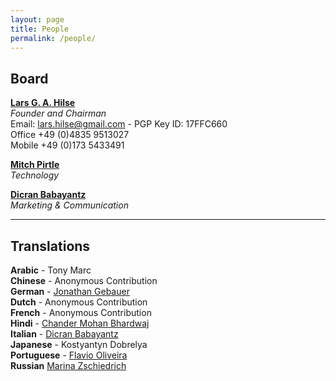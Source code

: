 ```yaml
---
layout: page
title: People
permalink: /people/
---
```

Board
-----

[**Lars G. A. Hilse**](https://de.linkedin.com/in/deutschewebdesign)   
*Founder and Chairman*   
Email: lars.hilse@gmail.com - PGP Key ID: 17FFC660   
Office +49 (0)4835 9513027   
Mobile +49 (0)173 5433491 

[**Mitch Pirtle**](https://www.linkedin.com/in/mitchpirtle)   
*Technology* 

[**Dicran Babayantz**](https://it.linkedin.com/in/dicran)   
*Marketing & Communication*

* * *

Translations
------------

**Arabic** - Tony Marc   
**Chinese** - Anonymous Contribution   
**German** - [Jonathan Gebauer](https://de.linkedin.com/in/jonathan-gebauer-572b2828/en)   
**Dutch** - Anonymous Contribution   
**French** - Anonymous Contribution   
**Hindi** - [Chander Mohan Bhardwaj](https://in.linkedin.com/in/chanderm73)   
**Italian** - [Dicran Babayantz](https://it.linkedin.com/in/dicran)   
**Japanese** - Kostyantyn Dobrelya   
**Portuguese** - [Flavio Oliveira](https://nl.linkedin.com/in/flávio-junger-de-oliveira-71811a41/en)   
**Russian**   [Marina Zschiedrich](https://www.linkedin.com/in/marina-zschiedrich-96897110b)
